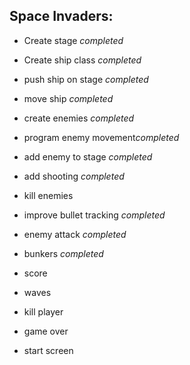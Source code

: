 Space Invaders:
--------------------------------

- Create stage *completed*
- Create ship class *completed*
- push ship on stage *completed*
- move ship *completed*
- create enemies *completed* 
- program enemy movement*completed*
- add enemy to stage *completed*
- add shooting *completed*

- kill enemies 
- improve bullet tracking *completed*
- enemy attack *completed*
- bunkers *completed*
- score
- waves 
- kill player
- game over
- start screen
